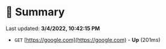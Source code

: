 # 📖 Summary
Last updated: **3/4/2022, 10:42:15 PM**

- `GET` [https://google.com](https://google.com) - **Up** (201ms)
